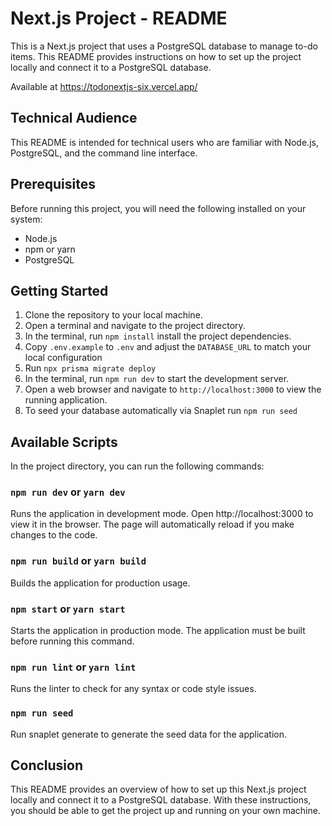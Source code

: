 # Next.js Project - README

This is a Next.js project that uses a PostgreSQL database to manage to-do items. This README provides instructions on how to set up the project locally and connect it to a PostgreSQL database.

Available at https://todonextjs-six.vercel.app/
## Technical Audience

This README is intended for technical users who are familiar with Node.js, PostgreSQL, and the command line interface.

## Prerequisites

Before running this project, you will need the following installed on your system:

- Node.js
- npm or yarn
- PostgreSQL

## Getting Started

1. Clone the repository to your local machine.
2. Open a terminal and navigate to the project directory.
3. In the terminal, run `npm install` install the project dependencies.
4. Copy `.env.example` to `.env` and adjust the `DATABASE_URL` to match your local configuration
5. Run `npx prisma migrate deploy`
6. In the terminal, run `npm run dev` to start the development server.
7. Open a web browser and navigate to `http://localhost:3000` to view the running application.
8. To seed your database automatically via Snaplet run `npm run seed`

## Available Scripts

In the project directory, you can run the following commands:

### `npm run dev` or `yarn dev`

Runs the application in development mode. Open http://localhost:3000 to view it in the browser. The page will automatically reload if you make changes to the code.

### `npm run build` or `yarn build`

Builds the application for production usage.

### `npm start` or `yarn start`

Starts the application in production mode. The application must be built before running this command.

### `npm run lint` or `yarn lint`

Runs the linter to check for any syntax or code style issues.

### `npm run seed`

Run snaplet generate to generate the seed data for the application.

## Conclusion

This README provides an overview of how to set up this Next.js project locally and connect it to a PostgreSQL database. With these instructions, you should be able to get the project up and running on your own machine.